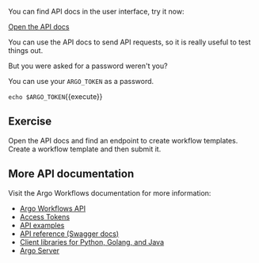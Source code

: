 You can find API docs in the user interface, try it now:

[Open the API docs](https://[[HOST_SUBDOMAIN]]-2746-[[KATACODA_HOST]].environments.katacoda.com/apidocs)

You can use the API docs to send API requests, so it is really useful to test things out.

But you were asked for a password weren't you?

You can use your `ARGO_TOKEN` as a password.

`echo $ARGO_TOKEN`{{execute}}

## Exercise

Open the API docs and find an endpoint to create workflow templates. Create a workflow template and then submit it.

## More API documentation
Visit the Argo Workflows documentation for more information:
- [Argo Workflows API](https://argoproj.github.io/argo-workflows/rest-api/)
- [Access Tokens](https://argoproj.github.io/argo-workflows/access-token/)
- [API examples](https://argoproj.github.io/argo-workflows/rest-examples/)
- [API reference (Swagger docs)](https://argoproj.github.io/argo-workflows/swagger/)
- [Client libraries for Python, Golang, and Java](https://argoproj.github.io/argo-workflows/client-libraries/)
- [Argo Server](https://argoproj.github.io/argo-workflows/argo-server/)
